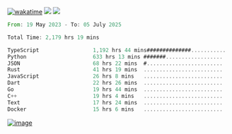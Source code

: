 [![wakatime](https://wakatime.com/badge/user/00eead22-fb14-4dd0-ab8a-3625cafbd50d.svg)](https://wakatime.com/@00eead22-fb14-4dd0-ab8a-3625cafbd50d)
![](https://komarev.com/ghpvc/?username=flatypus)
![](https://pixel.flatypus.me/flatypus?type=tracker)
<!--START_SECTION:waka-->

```rust
From: 19 May 2023 - To: 05 July 2025

Total Time: 2,179 hrs 19 mins

TypeScript                 1,192 hrs 44 mins##############...........   54.41 %
Python                     633 hrs 13 mins #######..................   28.88 %
JSON                       68 hrs 22 mins  #........................   03.12 %
Rust                       41 hrs 19 mins  .........................   01.88 %
JavaScript                 26 hrs 8 mins   .........................   01.19 %
Dart                       22 hrs 26 mins  .........................   01.02 %
Go                         19 hrs 44 mins  .........................   00.90 %
C++                        19 hrs 4 mins   .........................   00.87 %
Text                       17 hrs 24 mins  .........................   00.79 %
Docker                     15 hrs 6 mins   .........................   00.69 %
```

<!--END_SECTION:waka-->
[<img alt="image" src="https://github.com/flatypus/flatypus/assets/68029599/0a302dc1-501c-43a0-ae8d-37ec4817f3bd">](https://flatypus.me)

